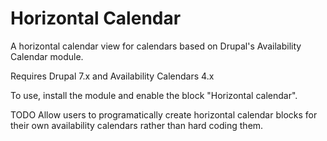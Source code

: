 Horizontal Calendar
===================

A horizontal calendar view for calendars based on Drupal's Availability Calendar module.

Requires Drupal 7.x and Availability Calendars 4.x

To use, install the module and enable the block "Horizontal calendar".

TODO
Allow users to programatically create horizontal calendar blocks for their own availability calendars rather than hard coding them.

